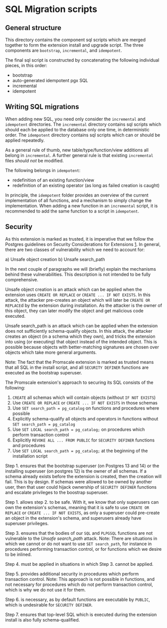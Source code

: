 # SQL Migration scripts

## General structure

This directory contains the component sql scripts which are merged together to
form the extension install and upgrade script. The three components are
`bootstrap`, `incremental`, and `idempotent`.

The final sql script is constructed by concatenating the following individual
pieces, in this order:

- bootstrap
- auto-generated idempotent pgx SQL
- incremental
- idempotent

## Writing SQL migrations

When adding new SQL, you need only consider the `incremental` and `idempotent`
directories. The `incremental` directory contains sql scripts which should
each be applied to the database only one time, in deterministic order.  The
`idempotent` directory contains sql scripts which can or should be applied
repeatedly.

As a general rule of thumb, new table/type/function/view additions all belong
in `incremental`. A further general rule is that existing `incremental` files
_should not_ be modified.

The following belongs in `idempotent`:

- redefinition of an existing function/view
- redefinition of an existing operator (as long as failed creation is caught)  

In principle, the `idempotent` folder provides an overview of the current
implementation of all functions, and a mechanism to simply change the
implementation. When adding a new function in an `incremental` script, it is
recommended to add the same function to a script in `idempotent`.

## Security

As this extension is marked as trusted, it is imperative that we follow the
Postgres guidelines on Security Considerations for Extensions [1]. In general,
there are two classes of vulnerability which we need to account for:

a) Unsafe object creation 
b) Unsafe search_path

In the next couple of paragraphs we will (briefly) explain the mechanisms
behind these vulnerabilities. This description is not intended to be fully
comprehensive.

Unsafe object creation is an attack which can be applied when the extension
uses `CREATE OR REPLACE` or `CREATE ... IF NOT EXISTS`. In this attack, the
attacker pre-creates an object which will later be `CREATE OR REPLACE`d by the
extension during installation. As the attacker is the owner of this object,
they can later modify the object and get malicious code executed.

Unsafe search_path is an attack which can be applied when the extension does
not sufficiently schema-qualify objects. In this attack, the  attacker creates
an object (in a schema which they own), and tricks the extension into
using (or executing) that object instead of the intended object. This is
possible because objects with better-matching signatures are chosen over
objects which take more general arguments.

Note: The fact that the Promscale extension is marked as trusted means that all
SQL in the install script, and all `SECURITY DEFINER` functions are executed as
the bootstrap superuser.

The Promscale extension's approach to securing its SQL consists of the following:

1. `CREATE` all schemas which will contain objects (without `IF NOT EXISTS`)
2. Use `CREATE OR REPLACE` or `CREATE ... IF NOT EXISTS` in those schemas
3. Use `SET search_path = pg_catalog` on functions and procedures where possible
4. Explicitly schema-qualify all objects and operators in functions without `SET search_path = pg_catalog`
5. Use `SET LOCAL search_path = pg_catalog;` on procedures which perform transaction control
6. Explicitly `REVOKE ALL ... FROM PUBLIC` for `SECURITY DEFINER` functions and procedures
7. Use `SET LOCAL search_path = pg_catalog;` at the beginning of the installation script

Step 1. ensures that the bootstrap superuser (on Postgres 13 and 14) or the
installing superuser (on postgres 12) is the owner of all schemas. If a schema
already exists before the extension is created, then the creation will fail.
This is by design. If schemas were allowed to be owned by another user, then
that user could hijack ownership of `SECURITY DEFINER` functions and escalate
privileges to the boostrap superuser.

Step 1. allows step 2. to be safe. With it, we know that only superusers can
own the extension's schemas, meaning that it is safe to use `CREATE OR REPLACE`
or `CREATE ... IF NOT EXISTS`, as only a superuser could pre-create an object
in the extension's schema, and superusers already have superuser privileges.

Step 3. ensures that the bodies of our `SQL` and `PLPGSQL` functions are not
vulnerable to the _Unsafe search_path_ attack.
Note: There are situations in which we cannot or do not want to use
`SET search_path`, for instance in procedures performing transaction control,
or for functions which we desire to be inlined.

Step 4. must be applied in situations in which Step 3. cannot be applied.

Step 5. provides additional security in procedures which perform transaction
control. Note: This approach is not possible in functions, and not necessary
for procedures which do not perform transaction control, which is why we do
not use it for them.

Step 6. is necessary, as by default functions are executable by `PUBLIC`, which
is undesirable for `SECURITY DEFINER`.

Step 7. ensures that top-level SQL which is executed during the extension
install is also fully schema-qualified.

[1]: https://www.postgresql.org/docs/current/extend-extensions.html#EXTEND-EXTENSIONS-SECURITY